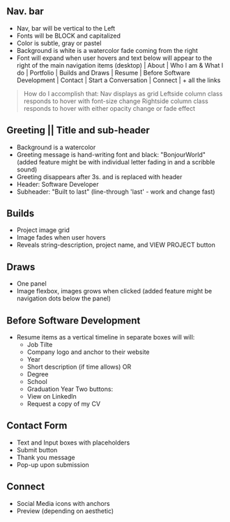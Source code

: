 ## Nav. bar

- Nav, bar will be vertical to the Left
- Fonts will be BLOCK and capitalized
- Color is subtle, gray or pastel
- Background is white is a watercolor fade coming from the right
- Font will expand when user hovers and text below will appear to the right of the main navigation items (desktop)
| About | Who I am & What I do 
| Portfolio | Builds and Draws
| Resume | Before Software Development
| Contact | Start a Conversation
| Connect | + all the links

> How do I accomplish that:
> Nav displays as grid
> Leftside column class responds to hover with font-size change
> Rightside column class responds to hover with either opacity change or fade effect

## Greeting || Title and sub-header

- Background is a watercolor
- Greeting message is hand-writing font and black: "BonjourWorld"
    (added feature might be with individual letter fading in and a scribble sound)
- Greeting disappears after 3s. and is replaced with header
- Header: Software Developer
- Subheader: "Built to last" (line-through 'last' - work and change fast)

## Builds

- Project image grid
- Image fades when user hovers
- Reveals string-description, project name, and VIEW PROJECT button

## Draws

- One panel
- Image flexbox, images grows when clicked
    (added feature might be navigation dots below the panel)

## Before Software Development

- Resume items as a vertical timeline in separate boxes will will:
    - Job Tilte
    - Company logo and anchor to their website
    - Year
    - Short description (if time allows)
OR 
    - Degree
    - School
    - Graduation Year
Two buttons:
    - View on LinkedIn
    - Request a copy of my CV

## Contact Form

- Text and Input boxes with placeholders
- Submit button
- Thank you message
- Pop-up upon submission

## Connect

- Social Media icons with anchors
- Preview (depending on aesthetic)
